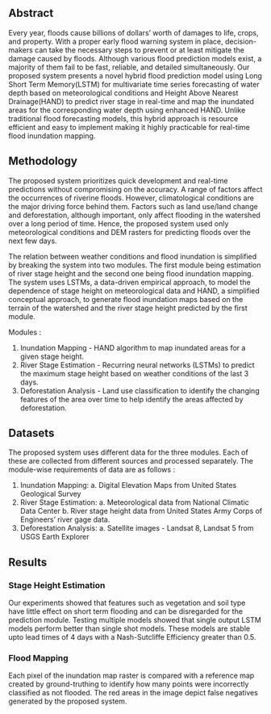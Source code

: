 ## Abstract
Every year, floods cause billions of dollars’ worth of damages to life, crops, and property. With 
a proper early flood warning system in place, decision-makers can take the necessary steps to 
prevent or at least mitigate the damage caused by floods. Although various flood prediction 
models exist, a majority of them fail to be fast, reliable, and detailed simultaneously. Our 
proposed system presents a novel hybrid flood prediction model using Long Short Term Memory(LSTM) 
for multivariate time series forecasting of water depth based on meteorological conditions and 
Height Above Nearest Drainage(HAND) to predict river stage in real-time and map the inundated 
areas for the corresponding water depth using enhanced HAND. Unlike traditional flood forecasting 
models, this hybrid approach is resource efficient and easy to implement making it highly 
practicable for real-time flood inundation mapping.

## Methodology
The proposed system prioritizes quick development and real-time predictions without compromising 
on the accuracy. A range of factors affect the occurrences of riverine floods. However, 
climatological conditions are the major driving force behind them. Factors such as land use/land 
change and deforestation, although important, only affect flooding in the watershed over a long 
period of time. Hence, the proposed system used only meteorological conditions and DEM rasters for 
predicting floods over the next few days.

The relation between weather conditions and flood inundation is simplified by breaking the system 
into two modules. The first module being estimation of river stage height and the second one being 
flood inundation mapping. The system uses LSTMs, a data-driven empirical approach, to model the 
dependence of stage height on meteorological data and HAND, a simplified conceptual approach, to 
generate flood inundation maps based on the terrain of the watershed and the river stage height 
predicted by the first module.

Modules :
1. Inundation Mapping - HAND algorithm to map inundated areas for a given stage height.
2. River Stage Estimation - Recurring neural networks (LSTMs) to predict the maximum stage height based on weather conditions of the last 3 days. 
3. Deforestation Analysis - Land use classification to identify the changing features of the area over time to help identify the areas affected by deforestation.


## Datasets
The proposed system uses different data for the three modules. Each of these are collected from different sources and processed separately. The module-wise requirements of data are as follows :
1. Inundation Mapping:
    a. Digital Elevation Maps from United States Geological Survey
2. River Stage Estimation:
    a. Meteorological data from National Climatic Data Center
    b. River stage height data from United States Army Corps of Engineers’ river gage data.
3. Deforestation Analysis:
    a. Satellite images - Landsat 8, Landsat 5 from USGS Earth Explorer

## Results
### Stage Height Estimation
Our experiments showed that features such as vegetation and soil type have little effect on short 
term flooding and can be disregarded for the prediction module. Testing multiple models showed that 
single output LSTM models perform better than single shot models. These models are stable upto lead 
times of 4 days with a Nash-Sutcliffe Efficiency greater than 0.5.

### Flood Mapping
Each pixel of the inundation map raster is compared with a reference map created by ground-truthing 
to identify how many points were incorrectly classified as not flooded. The red areas in the image 
depict false negatives generated by the proposed system.

